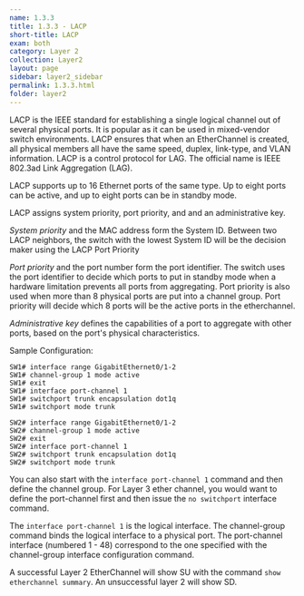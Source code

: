 ```yaml
---
name: 1.3.3
title: 1.3.3 - LACP
short-title: LACP
exam: both
category: Layer 2
collection: Layer2
layout: page
sidebar: layer2_sidebar
permalink: 1.3.3.html
folder: layer2
---
```

LACP is the IEEE standard for establishing a single logical channel out of several physical ports. It is popular as it can be used in mixed-vendor switch environments. LACP ensures that when an EtherChannel is created, all physical members all have the same speed, duplex, link-type, and VLAN information. LACP is a control protocol for LAG. The official name is IEEE 802.3ad Link Aggregation (LAG).

LACP supports up to 16 Ethernet ports of the same type. Up to eight ports can be active, and up to eight ports can be in standby mode.

LACP assigns system priority, port priority, and and an administrative key.

*System priority* and the MAC address form the System ID. Between two LACP neighbors, the switch with the lowest System ID will be the decision maker using the LACP Port Priority

*Port priority* and the port number form the port identifier. The switch uses the port identifier to decide which ports to put in standby mode when a hardware limitation prevents all ports from aggregating. Port priority is also used when more than 8 physical ports are put into a channel group. Port priority will decide which 8 ports will be the active ports in the etherchannel.

*Administrative key* defines the capabilities of a port to aggregate with other ports, based on the port's physical characteristics.

Sample Configuration:
```
SW1# interface range GigabitEthernet0/1-2
SW1# channel-group 1 mode active
SW1# exit
SW1# interface port-channel 1
SW1# switchport trunk encapsulation dot1q
SW1# switchport mode trunk
```

```
SW2# interface range GigabitEthernet0/1-2
SW2# channel-group 1 mode active
SW2# exit
SW2# interface port-channel 1
SW2# switchport trunk encapsulation dot1q
SW2# switchport mode trunk
```

You can also start with the `interface port-channel 1` command and then define the channel group. For Layer 3 ether channel, you would want to define the port-channel first and then issue the `no switchport` interface command.

The `interface port-channel 1` is the logical interface. The channel-group command binds the logical interface to a physical port. The port-channel interface (numbered 1 - 48) correspond to the one specified with the channel-group interface configuration command.

A successful Layer 2 EtherChannel will show SU with the command `show etherchannel summary`. An unsuccessful layer 2 will show SD.
